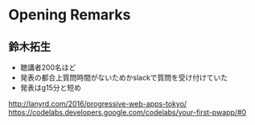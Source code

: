# Opening Remarks
## 鈴木拓生

* 聴講者200名ほど
* 発表の都合上質問時間がないためかslackで質問を受け付けていた
* 発表はg15分と短め

http://lanyrd.com/2016/progressive-web-apps-tokyo/
https://codelabs.developers.google.com/codelabs/your-first-pwapp/#0
